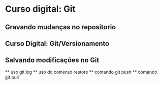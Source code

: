 # Curso digital: Git

## Gravando mudanças no repositorio

## Curso Digital: Git/Versionamento

## Salvando modificações no Git
** uso git log
** uso do comenso restore
** comando git push
** comando git pull
